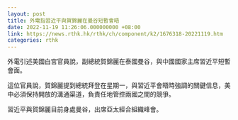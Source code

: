 ```yaml
---
layout: post
title: 外電指習近平與賀錦麗在曼谷短暫會晤
date: 2022-11-19 11:26:06.000000000 +08:00
link: https://news.rthk.hk/rthk/ch/component/k2/1676318-20221119.htm
categories: rthk
---
```


外電引述美國白宮官員說，副總統賀錦麗在泰國曼谷，與中國國家主席習近平短暫會面。

這位官員說，賀錦麗提到總統拜登在星期一，與習近平會晤時強調的關鍵信息，美中必須保持開放的溝通渠道，負責任地管控兩國之間的競爭。

習近平與賀錦麗目前身處曼谷，出席亞太經合組織峰會。

